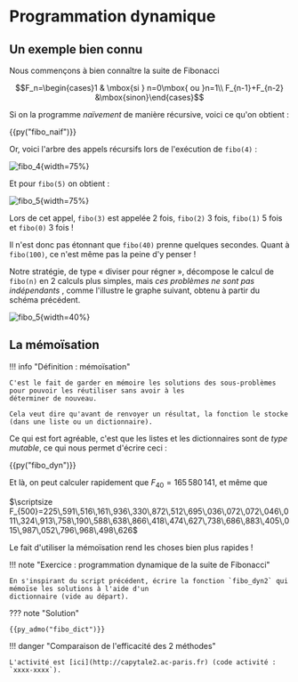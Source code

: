 # Programmation dynamique


## Un exemple bien connu

Nous commençons à bien connaître la suite de Fibonacci


$$F_n=\begin{cases}1 & \mbox{si } n=0\mbox{ ou }n=1\\ F_{n-1}+F_{n-2} &\mbox{sinon}\end{cases}$$

Si on la programme *naïvement* de manière récursive, voici ce qu'on obtient :

{{py("fibo_naif")}}

Or, voici l'arbre des appels récursifs lors de l'exécution de `fibo(4)` :

![fibo_4](../img/fibo_4.png){width=75%}

Et pour `fibo(5)` on obtient :

![fibo_5](../img/fibo_5.png){width=75%}

Lors de cet appel, `fibo(3)` est appelée 2 fois, `fibo(2)` 3 fois, `fibo(1)` 5 fois et `fibo(0)` 3 fois !

Il n'est donc pas étonnant que `fibo(40)` prenne quelques secondes. Quant à `fibo(100)`, ce n'est même pas la peine d'y 
penser !

Notre stratégie, de type « diviser pour régner », décompose le calcul de `fibo(n)` en 2 calculs plus simples, mais *ces
problèmes ne sont pas indépendants* , comme l'illustre le graphe suivant, obtenu à partir du schéma précédent.

![fibo_5](../img/fibo_5_graphe.png){width=40%}

## La mémoïsation 


!!! info "Définition : mémoïsation"
    
    C'est le fait de garder en mémoire les solutions des sous-problèmes pour pouvoir les réutiliser sans avoir à les 
    déterminer de nouveau.
    
    Cela veut dire qu'avant de renvoyer un résultat, la fonction le stocke (dans une liste ou un dictionnaire). 

Ce qui est fort agréable, c'est que les listes et les dictionnaires sont de *type mutable*, ce qui nous permet d'écrire ceci :

{{py("fibo_dyn")}}

Et là, on peut calculer rapidement que $F_{40}=165\,580\,141$, et même que

$\scriptsize F_{500}=225\,591\,516\,161\,936\,330\,872\,512\,695\,036\,072\,072\,046\,011\,324\,913\,758\,190\,588\,638\,866\,418\,474\,627\,738\,686\,883\,405\,015\,987\,052\,796\,968\,498\,626$
    
Le fait d'utiliser la mémoïsation rend les choses bien plus rapides !

!!! note "Exercice : programmation dynamique de la  suite de Fibonacci"

    En s'inspirant du script précédent, écrire la fonction `fibo_dyn2` qui mémoïse les solutions à l'aide d'un
    dictionnaire (vide au départ).

??? note "Solution"

    {{py_admo("fibo_dict")}}

!!! danger "Comparaison de l'efficacité des 2 méthodes"

    L'activité est [ici](http://capytale2.ac-paris.fr) (code activité : `xxxx-xxxx`).

